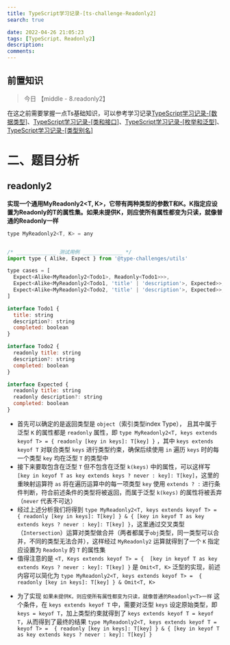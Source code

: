 ```yaml
---
title: TypeScript学习记录-[ts-challenge-Readonly2]
search: true

date: 2022-04-26 21:05:23
tags: [TypeScript、Readonly2]
description:
comments:
---
```


## 前置知识

> 今日 【middle - 8.readonly2】

在这之前需要掌握一点Ts基础知识，可以参考学习记录[TypeScript学习记录-[数据类型]](./../typescript1.md)、[TypeScript学习记录-[类和接口]](./../typescript1.md)、[TypeScript学习记录-[枚举和泛型]](./../typescript1.md)、[TypeScript学习记录-[类型别名]](./../typescript1.md)

# 二、题目分析

## readonly2

**实现一个通用MyReadonly2<T, K>，它带有两种类型的参数T和K。K指定应设置为Readonly的T的属性集。如果未提供K，则应使所有属性都变为只读，就像普通的Readonly<T>一样**

```js
type MyReadonly2<T, K> = any


/* _____________ 测试用例 _____________ */
import type { Alike, Expect } from '@type-challenges/utils'

type cases = [
  Expect<Alike<MyReadonly2<Todo1>, Readonly<Todo1>>>,
  Expect<Alike<MyReadonly2<Todo1, 'title' | 'description'>, Expected>>,
  Expect<Alike<MyReadonly2<Todo2, 'title' | 'description'>, Expected>>,
]

interface Todo1 {
  title: string
  description?: string
  completed: boolean
}

interface Todo2 {
  readonly title: string
  description?: string
  completed: boolean
}

interface Expected {
  readonly title: string
  readonly description?: string
  completed: boolean
}
```

- 首先可以确定的是返回类型是 `object`（索引类型index Type）， 且其中属于泛型 `K` 的属性都是 `readonly` 属性，即 `type MyReadonly2<T, keys extends keyof T> = { readonly [key in keys]: T[key] }` ，其中 `keys extends keyof T` 对联合类型 `keys` 进行类型约束，确保后续使用 `in` 遍历 `keys` 时的每一个类型 `key` 均在泛型 `T` 的类型中
- 接下来要取包含在泛型 `T` 但不包含在泛型 `k(keys)` 中的属性，可以这样写 `[key in keyof T as key extends keys ? never : key]: T[key]`，这里的重映射运算符 `as` 将在遍历运算中的每一项类型 `key` 使用 `extends ? :` 进行条件判断，符合前述条件的类型将被返回，而属于泛型 `k(keys)` 的属性将被丢弃（`never` 代表不可达）
- 经过上述分析我们将得到 `type MyReadonly2<T, keys extends keyof T> =  { readonly [key in keys]: T[key] } & { [key in keyof T as key extends keys ? never : key]: T[key] }`，这里通过交叉类型（`Intersection`）运算对类型做合并（两者都属于`obj`类型，同一类型可以合并，不同的类型无法合并），这样经过 `MyReadonly2` 运算就得到了一个 `K` 指定应设置为 `Readonly` 的 `T` 的属性集
- 值得注意的是 `<T, Keys extends keyof T> = {  [key in keyof T as key extends Keys ? never : key]: T[key] }` 是 `Omit<T, K>` 泛型的实现，前述内容可以简化为 `type MyReadonly2<T, keys extends keyof T> =  { readonly [key in keys]: T[key] } & Omit<T, K>`
  
[](./../image/tsChallenge_ReadOnly2.1.png)

- 为了实现 `如果未提供K，则应使所有属性都变为只读，就像普通的Readonly<T>一样` 这个条件，在 `keys extends keyof T` 中，需要对泛型 `keys` 设定原始类型，即 `keys = keyof T`，加上类型约束就得到了 `keys extends keyof T = keyof T`，从而得到了最终的结果 `type MyReadonly2<T, keys extends keyof T = keyof T> =  { readonly [key in keys]: T[key] } & { [key in keyof T as key extends keys ? never : key]: T[key] }`

[](./../image/tsChallenge_ReadOnly2.2.png)